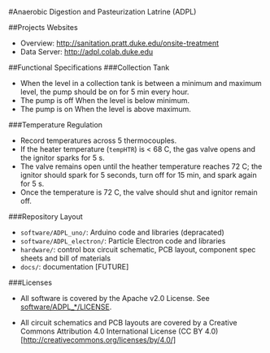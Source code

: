 #Anaerobic Digestion and Pasteurization Latrine (ADPL)

##Projects Websites
* Overview: http://sanitation.pratt.duke.edu/onsite-treatment
* Data Server: http://adpl.colab.duke.edu

##Functional Specifications
###Collection Tank
* When the level in a collection tank is between a minimum and maximum level,
  the pump should be on for 5 min every hour.
* The pump is off When the level is below minimum.
* The pump is on When the level is above maximum.

###Temperature Regulation
* Record temperatures across 5 thermocouples.
* If the heater temperature (``tempHTR``) is < 68 C, the gas valve opens and the
  ignitor sparks for 5 s.
* The valve remains open until the heather temperature reaches 72 C; the ignitor
  should spark for 5 seconds, turn off for 15 min, and spark again for 5 s.
* Once the temperature is 72 C, the valve should shut and ignitor remain off.

###Repository Layout
* ```software/ADPL_uno/```: Arduino code and libraries (depracated)
* ```software/ADPL_electron/```: Particle Electron code and libraries
* ```hardware/```: control box circuit schematic, PCB layout, component spec
  sheets and bill of materials
* ```docs/```: documentation [FUTURE]

###Licenses
* All software is covered by the Apache v2.0 License.  See
  [software/ADPL_*/LICENSE](software/ADPL_complete/LICENSE).

* All circuit schematics and PCB layouts are covered by a Creative Commons
  Attribution 4.0 International License (CC BY 4.0)
  [http://creativecommons.org/licenses/by/4.0/]
